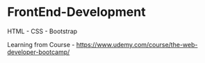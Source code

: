 # FrontEnd-Development
HTML - CSS - Bootstrap

Learning from Course -  https://www.udemy.com/course/the-web-developer-bootcamp/
